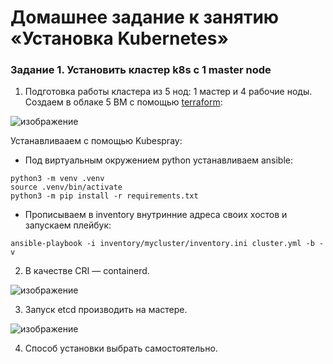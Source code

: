 # Домашнее задание к занятию «Установка Kubernetes»

### Задание 1. Установить кластер k8s с 1 master node

1. Подготовка работы кластера из 5 нод: 1 мастер и 4 рабочие ноды.
Создаем в облаке 5 ВМ с помощью [terraform](src-count):

  ![изображение](https://github.com/user-attachments/assets/9fdd30b1-65a8-48db-a36a-414d638ee9f4)

Устанавливааем с помощью Kubespray:
  -  Под виртуальным окружением python устанавливаем ansible:
  ```
  python3 -m venv .venv
  source .venv/bin/activate
  python3 -m pip install -r requirements.txt
  ```
  -  Прописываем в inventory внутринние адреса своих хостов и запускаем плейбук:
  ```
  ansible-playbook -i inventory/mycluster/inventory.ini cluster.yml -b -v
  ```

2. В качестве CRI — containerd.

  ![изображение](https://github.com/user-attachments/assets/d81fd605-9628-45fd-b5a5-8983b3ad9cef)

3. Запуск etcd производить на мастере.

  ![изображение](https://github.com/user-attachments/assets/afb638f2-a18b-4744-9bcb-d6f38dff8f5c)

4. Способ установки выбрать самостоятельно.
